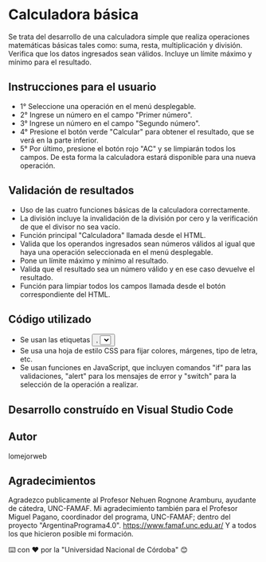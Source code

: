 # Calculadora básica

Se trata del desarrollo de una calculadora simple que realiza operaciones matemáticas básicas tales como: suma, resta, multiplicación y división.
Verifica que los datos ingresados sean válidos.
Incluye un límite máximo y mínimo para el resultado.


## Instrucciones para el usuario

* 1° Seleccione una operación en el menú desplegable.
* 2° Ingrese un número en el campo "Primer número".
* 3° Ingrese un número en el campo "Segundo número".
* 4° Presione el botón verde "Calcular" para obtener el resultado, que se verá en la parte inferior.
* 5° Por último, presione el botón rojo "AC" y se limpiarán todos los campos. De esta forma la calculadora estará disponible para una nueva operación.


## Validación de resultados

* Uso de las cuatro funciones básicas de la calculadora correctamente.
* La división incluye la invalidación de la división por cero y la verificación de que el divisor no sea vacío.
* Función principal "Calculadora" llamada desde el HTML.
* Valida que los operandos ingresados sean números válidos al igual que haya una operación seleccionada en el menú desplegable.
* Pone un límite máximo y mínimo al resultado.
* Valida que el resultado sea un número válido y en ese caso devuelve el resultado.
* Función para limpiar todos los campos llamada desde el botón correspondiente del HTML.


## Código utilizado

* Se usan las etiquetas <button>, <select> y <input> en el código HTML.
* Se usa una hoja de estilo CSS para fijar colores, márgenes, tipo de letra, etc.
* Se usan funciones en JavaScript, que incluyen comandos "if" para las validaciones, "alert" para los mensajes de error y "switch" para la selección de la operación a realizar.


## Desarrollo construído en Visual Studio Code


## Autor

lomejorweb


## Agradecimientos

Agradezco publicamente al Profesor Nehuen Rognone Aramburu, ayudante de cátedra, UNC-FAMAF.
Mi agradecimiento también para el Profesor Miguel Pagano, coordinador del programa, UNC-FAMAF; dentro del proyecto "ArgentinaPrograma4.0".
https://www.famaf.unc.edu.ar/
Y a todos los que hicieron posible mi formación.

⌨️ con ❤️ por la "Universidad Nacional de Córdoba" 😊
